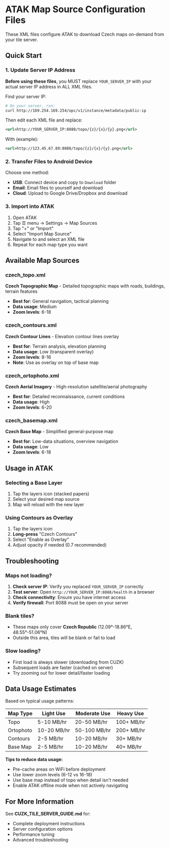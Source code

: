 # ATAK Map Source Configuration Files

These XML files configure ATAK to download Czech maps on-demand from your tile server.

## Quick Start

### 1. Update Server IP Address

**Before using these files**, you MUST replace `YOUR_SERVER_IP` with your actual server IP address in ALL XML files.

Find your server IP:
```bash
# On your server, run:
curl http://169.254.169.254/opc/v1/instance/metadata/public-ip
```

Then edit each XML file and replace:
```xml
<url>http://YOUR_SERVER_IP:8088/topo/{z}/{x}/{y}.png</url>
```

With (example):
```xml
<url>http://123.45.67.89:8088/topo/{z}/{x}/{y}.png</url>
```

### 2. Transfer Files to Android Device

Choose one method:
- **USB**: Connect device and copy to `Download` folder
- **Email**: Email files to yourself and download
- **Cloud**: Upload to Google Drive/Dropbox and download

### 3. Import into ATAK

1. Open ATAK
2. Tap ☰ menu → Settings → Map Sources
3. Tap "+" or "Import"
4. Select "Import Map Source"
5. Navigate to and select an XML file
6. Repeat for each map type you want

## Available Map Sources

### czech_topo.xml
**Czech Topographic Map** - Detailed topographic maps with roads, buildings, terrain features
- **Best for**: General navigation, tactical planning
- **Data usage**: Medium
- **Zoom levels**: 6-18

### czech_contours.xml
**Czech Contour Lines** - Elevation contour lines overlay
- **Best for**: Terrain analysis, elevation planning
- **Data usage**: Low (transparent overlay)
- **Zoom levels**: 8-16
- **Note**: Use as overlay on top of base map

### czech_ortophoto.xml
**Czech Aerial Imagery** - High-resolution satellite/aerial photography
- **Best for**: Detailed reconnaissance, current conditions
- **Data usage**: High
- **Zoom levels**: 6-20

### czech_basemap.xml
**Czech Base Map** - Simplified general-purpose map
- **Best for**: Low-data situations, overview navigation
- **Data usage**: Low
- **Zoom levels**: 6-18

## Usage in ATAK

### Selecting a Base Layer
1. Tap the layers icon (stacked papers)
2. Select your desired map source
3. Map will reload with the new layer

### Using Contours as Overlay
1. Tap the layers icon
2. **Long-press** "Czech Contours"
3. Select "Enable as Overlay"
4. Adjust opacity if needed (0.7 recommended)

## Troubleshooting

### Maps not loading?

1. **Check server IP**: Verify you replaced `YOUR_SERVER_IP` correctly
2. **Test server**: Open `http://YOUR_SERVER_IP:8088/health` in a browser
3. **Check connectivity**: Ensure you have internet access
4. **Verify firewall**: Port 8088 must be open on your server

### Blank tiles?

- These maps only cover **Czech Republic** (12.09°-18.86°E, 48.55°-51.06°N)
- Outside this area, tiles will be blank or fail to load

### Slow loading?

- First load is always slower (downloading from CUZK)
- Subsequent loads are faster (cached on server)
- Try zooming out for lower detail/faster loading

## Data Usage Estimates

Based on typical usage patterns:

| Map Type | Light Use | Moderate Use | Heavy Use |
|----------|-----------|--------------|-----------|
| Topo | 5-10 MB/hr | 20-50 MB/hr | 100+ MB/hr |
| Ortophoto | 10-20 MB/hr | 50-100 MB/hr | 200+ MB/hr |
| Contours | 2-5 MB/hr | 10-20 MB/hr | 30+ MB/hr |
| Base Map | 2-5 MB/hr | 10-20 MB/hr | 40+ MB/hr |

**Tips to reduce data usage:**
- Pre-cache areas on WiFi before deployment
- Use lower zoom levels (6-12 vs 16-18)
- Use base map instead of topo when detail isn't needed
- Enable ATAK offline mode when not actively navigating

## For More Information

See **CUZK_TILE_SERVER_GUIDE.md** for:
- Complete deployment instructions
- Server configuration options
- Performance tuning
- Advanced troubleshooting